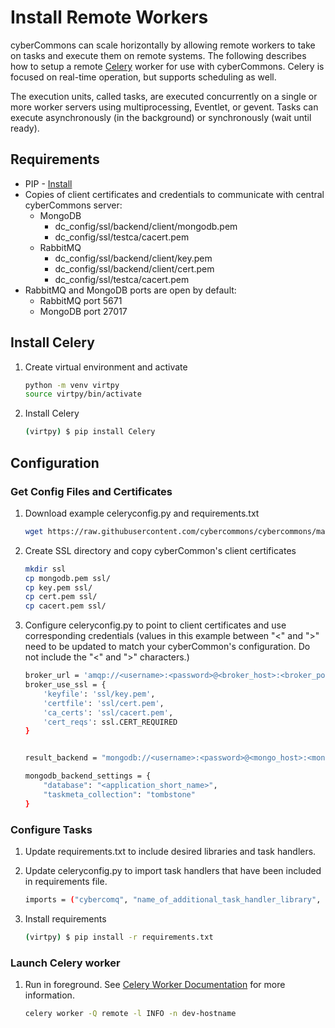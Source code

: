 Install Remote Workers
======================

cyberCommons can scale horizontally by allowing remote workers to take on tasks and execute them on remote systems. The following describes how to setup a remote [Celery](http://www.celeryproject.org/) worker for use with cyberCommons. Celery is focused on real-time operation, but supports scheduling as well.

The execution units, called tasks, are executed concurrently on a single or more worker servers using multiprocessing, Eventlet, or gevent. Tasks can execute asynchronously (in the background) or synchronously (wait until ready).

## Requirements

* PIP - [Install](https://packaging.python.org/install_requirements_linux/#installing-pip-setuptools-wheel-with-linux-package-managers)
* Copies of client certificates and credentials to communicate with central cyberCommons server:
  - MongoDB
    - dc_config/ssl/backend/client/mongodb.pem
    - dc_config/ssl/testca/cacert.pem
  - RabbitMQ
    - dc_config/ssl/backend/client/key.pem
    - dc_config/ssl/backend/client/cert.pem
    - dc_config/ssl/testca/cacert.pem
* RabbitMQ and MongoDB ports are open by default:
  - RabbitMQ port 5671
  - MongoDB port 27017

## Install Celery

1. Create virtual environment and activate

    ```sh
    python -m venv virtpy
    source virtpy/bin/activate
    ```

1. Install Celery
    
    ```sh
    (virtpy) $ pip install Celery
    ```


## Configuration
### Get Config Files and Certificates

1. Download example celeryconfig.py and requirements.txt

    ```sh
    wget https://raw.githubusercontent.com/cybercommons/cybercommons/master/docs/pages/files/celeryconfig.py
    ```
1. Create SSL directory and copy cyberCommon's client certificates

    ```sh
    mkdir ssl
    cp mongodb.pem ssl/
    cp key.pem ssl/
    cp cert.pem ssl/
    cp cacert.pem ssl/
    ```
1. Configure celeryconfig.py to point to client certificates and use corresponding credentials (values in this example between "<" and ">" need to be updated to match your cyberCommon's configuration. Do not include the "<" and ">" characters.)

    ```sh
    broker_url = 'amqp://<username>:<password>@<broker_host>:<broker_port>/<broker_vhost>'
    broker_use_ssl = {
        'keyfile': 'ssl/key.pem',
        'certfile': 'ssl/cert.pem',
        'ca_certs': 'ssl/cacert.pem',
        'cert_reqs': ssl.CERT_REQUIRED
    }


    result_backend = "mongodb://<username>:<password>@<mongo_host>:<mongo_port>/?ssl=true&tlsCAFile=ssl/cacert.pem>&tlsCertificateKeyFile=mongodb.pem>"

    mongodb_backend_settings = {
        "database": "<application_short_name>",
        "taskmeta_collection": "tombstone"
    }
    ```

### Configure Tasks

1. Update requirements.txt to include desired libraries and task handlers.
1. Update celeryconfig.py to import task handlers that have been included in requirements file.
 
    ```sh
    imports = ("cybercomq", "name_of_additional_task_handler_library", )
    ```

1. Install requirements

    ```sh
    (virtpy) $ pip install -r requirements.txt
    ```

### Launch Celery worker

1. Run in foreground. See [Celery Worker Documentation](https://docs.celeryproject.org/en/stable/reference/cli.html#celery-worker) for more information.

    ```sh
    celery worker -Q remote -l INFO -n dev-hostname
    ```
